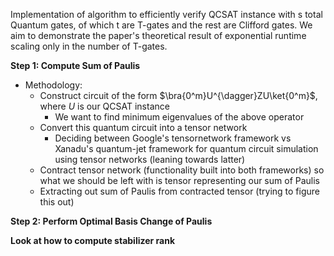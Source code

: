 Implementation of algorithm to efficiently verify QCSAT instance with s total Quantum gates, of which t are T-gates and the rest are Clifford gates. We aim to demonstrate the paper's theoretical result of exponential runtime scaling only in the number of T-gates.


**Step 1: Compute Sum of Paulis**
* Methodology:
    - Construct circuit of the form $\bra{0^m}U^{\dagger}ZU\ket{0^m}$, where $U$ is our QCSAT instance
        * We want to find minimum eigenvalues of the above operator
    - Convert this quantum circuit into a tensor network
        * Deciding between Google's tensornetwork framework vs Xanadu's quantum-jet framework for 
        quantum circuit simulation using tensor networks (leaning towards latter)
    - Contract tensor network (functionality built into both frameworks) so what we should be left with is tensor representing our sum of Paulis
    - Extracting out sum of Paulis from contracted tensor (trying to figure this out)

**Step 2: Perform Optimal Basis Change of Paulis**

**Look at how to compute stabilizer rank**
